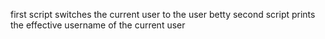 first script switches the current user to the user betty
second script prints the effective username of the current user